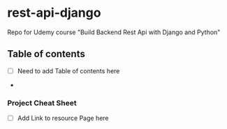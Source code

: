 # rest-api-django
Repo for Udemy course "Build Backend Rest Api with Django and Python"

## Table of contents
- [ ] Need to add Table of contents here
* 

### Project Cheat Sheet
- [ ] Add Link to resource Page here

